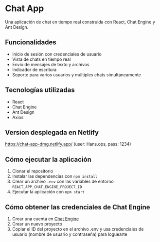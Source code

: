 # Chat App

Una aplicación de chat en tiempo real construida con React, Chat Engine y Ant Design.

## Funcionalidades

- Inicio de sesión con credenciales de usuario
- Vista de chats en tiempo real
- Envío de mensajes de texto y archivos
- Indicador de escritura
- Soporte para varios usuarios y múltiples chats simultáneamente

## Tecnologías utilizadas

- React
- Chat Engine
- Ant Design
- Axios

## Version desplegada en Netlify
 https://chat-app-dmg.netlify.app/
 (user: Hans.ops, pass: 1234)


## Cómo ejecutar la aplicación

1. Clonar el repositorio
2. Instalar las dependencias con `npm install`
3. Crear un archivo `.env` con las variables de entorno `REACT_APP_CHAT_ENGINE_PROJECT_ID`
4. Ejecutar la aplicación con `npm start`

## Cómo obtener las credenciales de Chat Engine

1. Crear una cuenta en [Chat Engine](https://chatengine.io/)
2. Crear un nuevo proyecto
3. Copiar el ID del proyecto en el archivo .env y usa credenciales de usuario (nombre de usuario y contraseña) para loguearte
